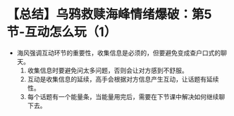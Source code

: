 # 【总结】乌鸦救赎海峰情绪爆破：第5节-互动怎么玩（1）

-   海风强调互动环节的重要性，收集信息是必须的，但要避免变成查户口式的聊天。
    1.  收集信息时要避免问太多问题，否则会让对方感到不舒服。
    2.  互动是收集信息的延续，高手会根据对方信息产生互动，让话题有延续性。
    3.  每个话题有一个能量条，当能量用完后，需要在下节课中解决如何继续聊下去。